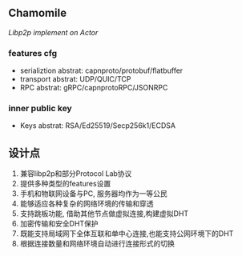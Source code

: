 ## Chamomile
*Libp2p implement on Actor*

### features cfg
- serializtion abstrat: capnproto/protobuf/flatbuffer
- transport abstrat: UDP/QUIC/TCP
- RPC abstrat: gRPC/capnprotoRPC/JSONRPC

### inner public key
- Keys abstrat: RSA/Ed25519/Secp256k1/ECDSA

## 设计点
1. 兼容libp2p和部分Protocol Lab协议
2. 提供多种类型的features设置
3. 手机和物联网设备与PC, 服务器均作为一等公民
4. 能够适应各种复杂的网络环境的传输和穿透
6. 支持跳板功能, 借助其他节点做虚拟连接,构建虚拟DHT
7. 加密传输和安全DHT保护
8. 既能支持局域网下全体互联和单中心连接,也能支持公网环境下的DHT
9. 根据连接数量和网络环境自动进行连接形式的切换

